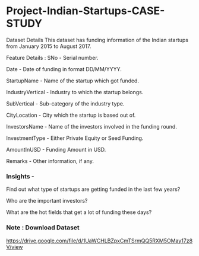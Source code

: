 # Project-Indian-Startups-CASE-STUDY
Dataset Details
This dataset has funding information of the Indian startups from January 2015 to August 2017.

Feature Details :
SNo - Serial number.

Date - Date of funding in format DD/MM/YYYY.

StartupName - Name of the startup which got funded.

IndustryVertical - Industry to which the startup belongs.

SubVertical - Sub-category of the industry type.

CityLocation - City which the startup is based out of.

InvestorsName - Name of the investors involved in the funding round.

InvestmentType - Either Private Equity or Seed Funding.

AmountInUSD - Funding Amount in USD.

Remarks - Other information, if any.

### Insights -
Find out what type of startups are getting funded in the last few years?

Who are the important investors?

What are the hot fields that get a lot of funding these days?

### Note : Download Dataset
https://drive.google.com/file/d/1UaWCHLBZpxCmTSrmQQ5RXM5OMay17z8V/view
